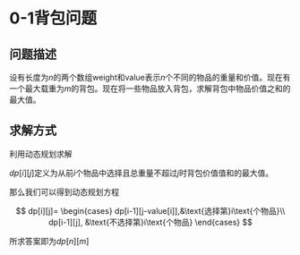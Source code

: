 # 0-1背包问题

## 问题描述
设有长度为$n$的两个数组weight和value表示$n$个不同的物品的重量和价值。现在有一个最大载重为$m$的背包。现在将一些物品放入背包，求解背包中物品价值之和的最大值。

## 求解方式
利用动态规划求解

$dp[i][j]$定义为从前$i$个物品中选择且总重量不超过$j$时背包价值值和的最大值。

那么我们可以得到动态规划方程

$$
dp[i][j]=
\begin{cases}
    dp[i-1][j-value[i]],&\text{选择第}i\text{个物品}\\
    dp[i-1][j], &\text{不选择第}i\text{个物品}
\end{cases}
$$

所求答案即为$dp[n][m]$